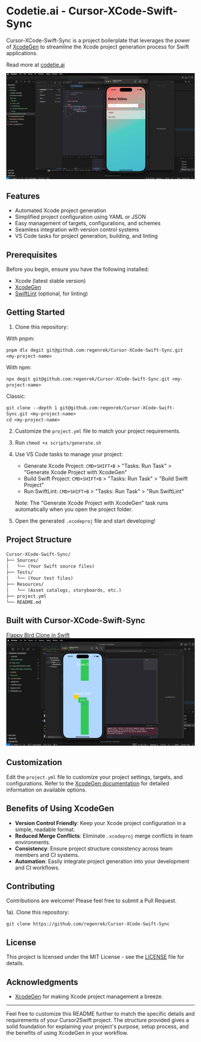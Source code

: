 # Codetie.ai - Cursor-XCode-Swift-Sync

Cursor-XCode-Swift-Sync is a project boilerplate that leverages the power of [XcodeGen](https://github.com/yonaskolb/XcodeGen) to streamline the Xcode project generation process for Swift applications.

Read more at [codetie.ai](https://codetie.ai)

[![Watch the video](/public/todoapp.png)](https://res.cloudinary.com/ddbi0suli/video/upload/v1725936511/codetie/twitter_cursor_swift2_jnarb7.mp4)


## Features

- Automated Xcode project generation
- Simplified project configuration using YAML or JSON
- Easy management of targets, configurations, and schemes
- Seamless integration with version control systems
- VS Code tasks for project generation, building, and linting

## Prerequisites

Before you begin, ensure you have the following installed:
- Xcode (latest stable version)
- [XcodeGen](https://github.com/yonaskolb/XcodeGen)
- [SwiftLint](https://github.com/realm/SwiftLint) (optional, for linting)

## Getting Started

1. Clone this repository:

With pnpm:
```
pnpm dlx degit git@github.com:regenrek/Cursor-XCode-Swift-Sync.git <my-project-name>
```

With npm:
```
npx degit git@github.com:regenrek/Cursor-XCode-Swift-Sync.git <my-project-name>
```

Classic:
```
git clone --depth 1 git@github.com:regenrek/Cursor-XCode-Swift-Sync.git <my-project-name>
cd <my-project-name>
```

2. Customize the `project.yml` file to match your project requirements.

3. Run `chmod +x scripts/generate.sh`

4. Use VS Code tasks to manage your project:
   - Generate Xcode Project: `CMD+SHIFT+B` > "Tasks: Run Task" > "Generate Xcode Project with XcodeGen"
   - Build Swift Project: `CMD+SHIFT+B` > "Tasks: Run Task" > "Build Swift Project"
   - Run SwiftLint: `CMD+SHIFT+B` > "Tasks: Run Task" > "Run SwiftLint"

   Note: The "Generate Xcode Project with XcodeGen" task runs automatically when you open the project folder.

5. Open the generated `.xcodeproj` file and start developing!

## Project Structure

```
Cursor-XCode-Swift-Sync/
├── Sources/
│   └── (Your Swift source files)
├── Tests/
│   └── (Your test files)
├── Resources/
│   └── (Asset catalogs, storyboards, etc.)
├── project.yml
└── README.md
```

## Built with Cursor-XCode-Swift-Sync

[Flappy Bird Clone in Swift](https://github.com/regenrek/flappy-bird-clone-swift)
[![Watch the video](/public/game.png)](https://res.cloudinary.com/ddbi0suli/video/upload/v1726393407/codetie/flappy_bird_zai8ig_5_s7kmjt.mp4)


## Customization

Edit the `project.yml` file to customize your project settings, targets, and configurations. Refer to the [XcodeGen documentation](https://github.com/yonaskolb/XcodeGen/blob/master/Docs/ProjectSpec.md) for detailed information on available options.

## Benefits of Using XcodeGen

- **Version Control Friendly**: Keep your Xcode project configuration in a simple, readable format.
- **Reduced Merge Conflicts**: Eliminate `.xcodeproj` merge conflicts in team environments.
- **Consistency**: Ensure project structure consistency across team members and CI systems.
- **Automation**: Easily integrate project generation into your development and CI workflows.

## Contributing

Contributions are welcome! Please feel free to submit a Pull Request.

1a). Clone this repository:

```
git clone https://github.com/regenrek/Cursor-XCode-Swift-Sync
```

## License

This project is licensed under the MIT License - see the [LICENSE](LICENSE) file for details.

## Acknowledgments

- [XcodeGen](https://github.com/yonaskolb/XcodeGen) for making Xcode project management a breeze.

---

Feel free to customize this README further to match the specific details and requirements of your Cursor2Swift project. The structure provided gives a solid foundation for explaining your project's purpose, setup process, and the benefits of using XcodeGen in your workflow.